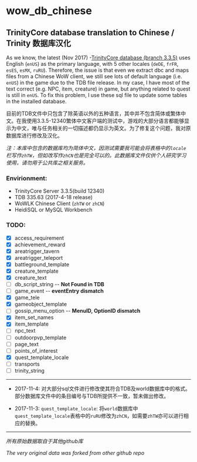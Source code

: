 # wow_db_chinese

## TrinityCore database translation to Chinese / Trinity 数据库汉化


As we know, the latest (Nov 2017) -[TrinityCore database (branch 3.3.5)](https://github.com/TrinityCore/TrinityCore/releases) uses English (`enUS`) as the primary language, with 5 other locales (`deDE`, `frFR`, `esES`, `esMX`, `ruRU`). Therefore, the issue is that even we extract dbc and maps files from a Chinese WoW client, we still see lots of default language (i.e. `enUS`) in the game due to the TDB file release. In my case, I have most of the text correct (e.g. NPC, item, creature) in game, but anything related to quest is still in `enUS`. To fix this problem, I use these sql file to update some tables in the installed database.

目前的TDB文件中只包含了除英语以外的五种语言，其中并不包含简体或繁体中文。在我使用3.3.5-12340繁体中文客户端的测试中，游戏的大部分语言都能够显示为中文，唯与任务相关的一切描述都仍显示为英文。为了修复这个问题，我对原数据库进行修改及汉化。

*注：本库中包含的数据库均为简体中文，因测试需要我可能会将表格中的`locale`栏写作`zhTW`，但如改写作`zhCN`也是完全可以的。此数据库文件仅供个人研究学习使用，请勿用于公共库之相关服务。*

### Envirionment:
* TrinityCore Server 3.3.5(build 12340)
* TDB 335.63 (2017-4-18 release)
* WoWLK Chinese Client (`zhTW` or `zhCN`)
* HeidiSQL or MySQL Workbench

### TODO:

- [x] access_requirement
- [x] achievement_reward
- [x] areatrigger_tavern
- [x] areatrigger_teleport
- [x] battleground_template
- [x] creature_template
- [x] creature_text
- [ ] db_script_string   -- **Not Found in TDB**
- [ ] game_event   -- **eventEntry dismatch**
- [x] game_tele
- [x] gameobject_template
- [ ] gossip_menu_option   -- **MenuID, OptionID dismatch**
- [x] item_set_names
- [x] item_template
- [ ] npc_text
- [ ] outdoorpvp_template
- [ ] page_text
- [ ] points_of_interest
- [x] quest_template_locale
- [ ] transports
- [ ] trinity_string

------

* 2017-11-4: 对大部分sql文件进行修改使其符合TDB及world数据库中的格式。部分数据库文件中的条目编号与TDB所提供不一致，暂未做出修改。

*  2017-11-3: `quest_template_locale`: 将`world`数据库中`quest_template_locale`表格中的`ruRU`修改为`zhCN`，如需要`zhTW`亦可以进行相应的替换。

------

*所有原始数据取自于其他github库*

*The very original data was forked from other github repo*

